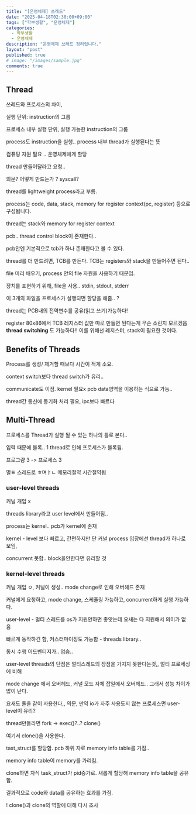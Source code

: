 ```yaml
---
title: "[운영체제] 쓰레드"
date: "2025-04-18T02:30:00+09:00"
tags: ["학부생활", "운영체제"]
categories: 
  - 학부생활
  - 운영체제
description: "운영체제 쓰레드 정리입니다."
layout: "post"
published: true
# image: "/images/sample.jpg"
comments: true
---
```


## Thread
쓰레드와 프로세스의 차이, 

실행 단위: instruction의 그룹

프로세스 내부 실행 단위, 실행 가능한 instruction의 그룹

process도 instruction을 실행.. process 내부 thread가 실행된다는 뜻

컴퓨팅 자원 필요 .. 운영체제에게 할당

thread 만들어달라고 요청..

의문? 어떻게 만드는가 ? syscall? 

thread를 lightweight process라고 부름.

process는 code, data, stack, memory for register context(pc, register) 등으로 구성됩니다.

thread는 stack와 memory for register context

pcb.. thread control block이 존재한다..

pcb안엔 기본적으로 tcb가 하나 존재한다고 볼 수 있다.

thread를 더 만드려면, TCB를 만든다. TCB는 registers와 stack을 만들어주면 된다..

file 미리 배우기, process 안의 file 자원을 사용하기 때문임.

장치를 표현하기 위해, file을 사용.. stdin, stdout, stderr

이 3개의 파일을 프로세스가 실행되면 할당을 해줌.. ?

thread는 PCB내의 전역변수를 공유(읽고 쓰기)가능하다!

register 80x86에서 TCB 레지스터 값만 따로 만들면 된다는게 무슨 소린지 모르겠음
**thread switching** 도 가능하다!! 이를 위해선 레지스터, stack이 필요한 것이다.

## Benefits of Threads
Process를 생성/ 제거할 때보다 시간이 적게 소요. 

context switch보다 thread switch가 유리..

communicate도 이점. kernel 필요x pcb data영역을 이용하는 식으로 가능..

thread간 통신에 동기화 처리 필요, ipc보다 빠르다

## Multi-Thread
프로세스를 Thread가 실행 될 수 있는 하나의 틀로 본다..

입력 때문에 블록.. 1 thread로 인해 프로세스가 블록됨.

프로그럄 3 -> 프로세스 3

멀ㅌ 스레드로 ㅎ며ㅑㄴ 메모리절약 시간절약됨

### user-level threads
커널 개입 x

threads library라고 user level에서 만들어짐..

process는 kernel.. pcb가 kernel에 존재

kernel - level 보다 빠르고, 간편하지만 단 커널 process 입장에선 thread가 하나로 보임, 

concurrent 못함.. block을안한다면 유리할 것

### kernel-level threads
커널 개입 ㅇ, 커널이 생성.. mode change로 인해 오버헤드 존재

커널에게 요청하고, mode change, 스케쥴링 가능하고, concurrent하게 실행 가능하다.

user-level - 멀티 스레드를 os가 지원안하면 좋앗는데 요새는 다 지원해서 의미가 없음

빠르게 동작하긴 함, 커스터마이징도 가능함 - threads library..

동시 수행 어드벤티지가.. 업슴..

user-level threads의 단점은 멀티스레드의 장점을 가지지 못한다는것,, 멀티 프로세싱에 비해

mode change 에서 오버헤드, 커널 모드 자체 잡일에서 오버헤드.. 그래서 성능 차이가 많이 난다.

요새도 둘을 같이 사용한다,, 의문, 만약 io가 자주 사용도지 않는 프로세스면 user-level이 유리?

thread만들라면 fork -> exec()?..? clone()

여기서 clone()을 사용한다.

tast_struct를 할당함. pcb 하위 자료 memory info table를 가짐..

memory info table이 memory를 가리킴.

clone하면 자식 task_struct가 pid증가로. 새롭게 할당해 memory info table을 공유함.

결과적으로 code와 data를 공유하는 효과를 가짐.

! clone()과 clone의 역할에 대해 다시 조사
